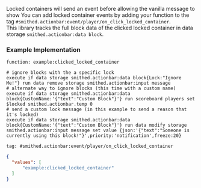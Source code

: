 Locked containers will send an event before allowing the vanilla message to show
You can add locked container events by adding your function to the tag `#smithed.actionbar:event/player/on_click_locked_container`.  
This library tracks the full block data of the clicked locked container in data storage `smithed.actionbar:data block`.

### Example Implementation
`function: example:clicked_locked_container`
```mcfunction
# ignore blocks with the a specific lock
execute if data storage smithed.actionbar:data block{Lock:"Ignore Me!"} run data remove storage smithed.actionbar:input message
# alternate way to ignore blocks (this time with a custom name)
execute if data storage smithed.actionbar:data block{CustomName:'{"text":"Custom Block"}'} run scoreboard players set $locked smithed.actionbar.temp 0
# send a custom lock message (in this example to send a reason that it's locked)
execute if data storage smithed.actionbar:data block{CustomName:'{"text":"Custom Block"}'} run data modify storage smithed.actionbar:input message set value {json:'{"text":"Someone is currently using this block!"}',priority:'notification',freeze:20}
```
`tag: #smithed.actionbar:event/player/on_click_locked_container`
```json
{
  "values": [
      "example:clicked_locked_container"
  ]    
}
```